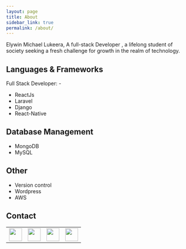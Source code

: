 ```yaml
---
layout: page
title: About
sidebar_link: true
permalink: /about/
---
```


Elywin Michael Lukeera, A full-stack Developer , a lifelong student of society seeking a fresh challenge for growth in the realm of technology.

## Languages & Frameworks
Full Stack Developer: -
- ReactJs
- Laravel
- Django
- React-Native

## Database Management
- MongoDB
- MySQL

## Other
- Version control
- Wordpress
- AWS


## Contact

<table ><tr>
<td><a href="https://github.com/elywin"><img src="../svg/github.svg" width="35" height="35"></a></td>

<td><a href="https://www.linkedin.com/in/michael-lukeera-0a84ba127/"><img src="../svg/linkedin.svg" width="35" height="35"></a></td>

<td><a href="https://twitter.com/ellywinmichael"><img src="../svg/twitter.svg" width="35" height="35"></a></td>
<td><a href="mailto:lukeeraelywin@gmail.com"><img src="../svg/gmail.svg" width="35" height="35"></a></td>
</tr></table>

